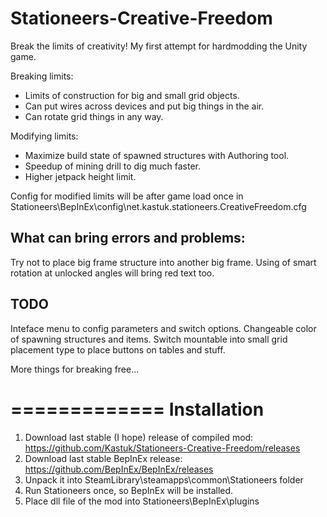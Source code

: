 # Stationeers-Creative-Freedom
Break the limits of creativity!
My first attempt for hardmodding the Unity game.

Breaking limits:
* Limits of construction for big and small grid objects.
* Can put wires across devices and put big things in the air.
* Can rotate grid things in any way.

Modifying limits:
* Maximize build state of spawned structures with Authoring tool.
* Speedup of mining drill to dig much faster.
* Higher jetpack height limit.

Config for modified limits will be after game load once in
Stationeers\BepInEx\config\net.kastuk.stationeers.CreativeFreedom.cfg

What can bring errors and problems: 
---
Try not to place big frame structure into another big frame. 
Using of smart rotation at unlocked angles will bring red text too.

TODO
---
Inteface menu to config parameters and switch options.
Changeable color of spawning structures and items.
Switch mountable into small grid placement type to place buttons on tables and stuff.

More things for breaking free...

=============
Installation
=============
1. Download last stable (I hope) release of compiled mod:
https://github.com/Kastuk/Stationeers-Creative-Freedom/releases
2. Download last stable BepInEx release:
https://github.com/BepInEx/BepInEx/releases
3. Unpack it into SteamLibrary\steamapps\common\Stationeers folder
4. Run Stationeers once, so BepInEx will be installed.
5. Place dll file of the mod into Stationeers\BepInEx\plugins
